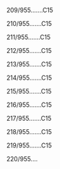 209/955.......C15 


210/955.......C15 


211/955.......C15 


212/955.......C15 


213/955.......C15 


214/955.......C15 


215/955.......C15 


216/955.......C15 


217/955.......C15 


218/955.......C15 


219/955.......C15 


220/955.... 

